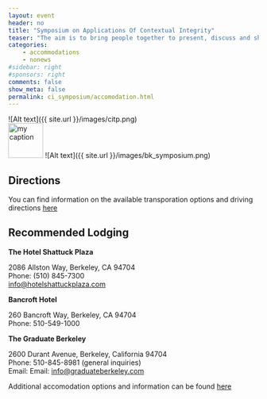 ```yaml
---
layout: event
header: no
title: "Symposium on Applications Of Contextual Integrity"
teaser: "The aim is to bring people together to present, discuss and share ideas based on ongoing and completed projects drawing on CI as their underlying conception of privacy."
categories:
    - accommodations
    - nonews
#sidebar: right
#sponsors: right
comments: false
show_meta: false
permalink: ci_symposium/accomodation.html
---
```

![Alt text]({{ site.url }}/images/citp.png)
<br/>
<img src="{{ site.url }}/images/DLI_logo.jpg" alt="my caption" style="height: 70px;"/>
![Alt text]({{ site.url }}/images/bk_symposium.png)
## Directions

You can find information on the available transporation options and driving directions [here](https://www.law.berkeley.edu/about-us/visit/getting-here/)


## Recommended Lodging


__The Hotel Shattuck Plaza__

2086 Allston Way, Berkeley, CA    94704 <br/> 
Phone: (510) 845-7300 <br/>
info@hotelshattuckplaza.com<br/>

__Bancroft Hotel__

260 Bancroft Way, Berkeley, CA 94704 <br/>
Phone: 510-549-1000 <br/>

__The Graduate Berkeley__

2600 Durant Avenue, Berkeley, California 94704 <br/>
Phone: 510-845-8981 (general inquiries) <br/>
Email: Email: info@graduateberkeley.com <br/>

Additional accomodation options and information can be found [here](https://www.law.berkeley.edu/about-us/visit/where-to-stay/)

<!--Local hotels sometimes offer discounted rates for Princeton guests and visitors. If you do not have a car, you also may wish to confirm whether the hotel will have shuttle service to campus when you are staying. Additional information and hotels can be found on the Princeton [travel site](http://travel.princeton.edu/guests).-->

<!-- __Nassau Inn__

Ten Palmer Square, Princeton, NJ 08542 <br/>
Tel: (609) 921-7500 <br/>
Fax: (609) 921-9385 <br/>

__Residence Inn Princeton at Carnegie Center__

3563 US Route 1 <br/>
Princeton, NJ 08540 <br/>
Phone: 609.799.0550 <br/>

__Hyatt Place Princeton__

3565 US Route 1 <br/>
Princeton, NJ 08540 <br/>
Phone: 609.720.0200 <br/>

__[Erdman Center, Princeton](https://coned.ptsem.edu/meetings-lodging/)__

Princeton Theological Seminary <br/>
20 Library Place <br/>
Princeton, NJ 08540 <br/>
609-497-7990

Please contact Jean Butcher at [butcher@princeton.edu](butcher@princeton.edu) should you have any questions or require further information.  -->
